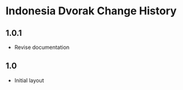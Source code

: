 Indonesia Dvorak Change History
====================
1.0.1
----------------
* Revise documentation


1.0 
----------------
* Initial layout


